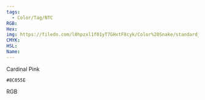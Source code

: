 ```yaml
---
tags:
  - Color/Tag/NTC
RGB:
Hex:
img: https://filedn.com/l0hpzxl1f01yT7GHxtF8cyk/Color%20Snake/standard_csv_to_svg/%23/8C055E.svg
CMYK:
HSL:
Name:
---
```

Cardinal Pink
```palette
#8C055E
```
RGB
